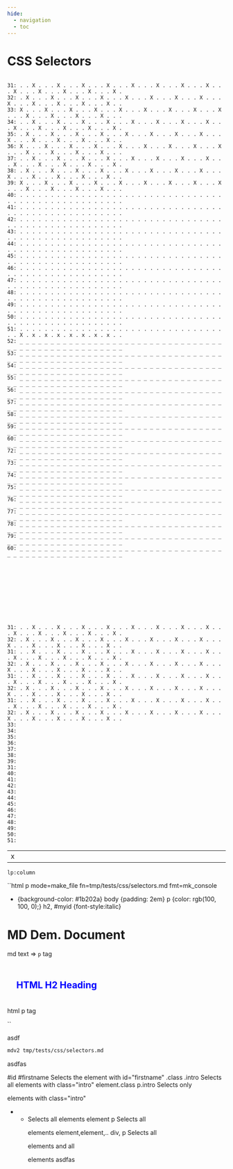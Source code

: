 ```yaml
---
hide:
  - navigation
  - toc
---
```


# CSS Selectors

```

31: . . X . . . X . . . X . . . X . . . X . . . X . . . X . . . X . . . X . . . X . . . X . . . X . . . X .
32: . X . . . X . . . X . . . X . . . X . . . X . . . X . . . X . . . X . . . X . . . X . . . X . . . X . .
33: X . . . X . . . X . . . X . . . X . . . X . . . X . . . X . . . X . . . X . . . X . . . X . . . X . . .
34: . . X . . . X . . . X . . . X . . . X . . . X . . . X . . . X . . . X . . . X . . . X . . . X . . . X .
35: . X . . . X . . . X . . . X . . . X . . . X . . . X . . . X . . . X . . . X . . . X . . . X . . . X . .
36: X . . . X . . . X . . . X . . . X . . . X . . . X . . . X . . . X . . . X . . . X . . . X . . . X . . .
37: . . X . . . X . . . X . . . X . . . X . . . X . . . X . . . X . . . X . . . X . . . X . . . X . . . X .
38: . X . . . X . . . X . . . X . . . X . . . X . . . X . . . X . . . X . . . X . . . X . . . X . . . X . .
39: X . . . X . . . X . . . X . . . X . . . X . . . X . . . X . . . X . . . X . . . X . . . X . . . X . . .
40: . . . . . . . . . . . . . . . . . . . . . . . . . . . . . . . . . . . . . . . . . . . . . . . . . . . .
41: . . . . . . . . . . . . . . . . . . . . . . . . . . . . . . . . . . . . . . . . . . . . . . . . . . . .
42: . . . . . . . . . . . . . . . . . . . . . . . . . . . . . . . . . . . . . . . . . . . . . . . . . . . .
43: . . . . . . . . . . . . . . . . . . . . . . . . . . . . . . . . . . . . . . . . . . . . . . . . . . . .
44: . . . . . . . . . . . . . . . . . . . . . . . . . . . . . . . . . . . . . . . . . . . . . . . . . . . .
45: . . . . . . . . . . . . . . . . . . . . . . . . . . . . . . . . . . . . . . . . . . . . . . . . . . . .
46: . . . . . . . . . . . . . . . . . . . . . . . . . . . . . . . . . . . . . . . . . . . . . . . . . . . .
47: . . . . . . . . . . . . . . . . . . . . . . . . . . . . . . . . . . . . . . . . . . . . . . . . . . . .
48: . . . . . . . . . . . . . . . . . . . . . . . . . . . . . . . . . . . . . . . . . . . . . . . . . . . .
49: . . . . . . . . . . . . . . . . . . . . . . . . . . . . . . . . . . . . . . . . . . . . . . . . . . . .
50: . . . . . . . . . . . . . . . . . . . . . . . . . . . . . . . . . . . . . . . . . . . . . . . . . . . .
51: . . . . . . . . . . . . . . . . . . . . . . . . . . . . . . . . . . . X . x . x . x . x . x . x . x . .
52: _ _ _ _ _ _ _ _ _ _ _ _ _ _ _ _ _ _ _ _ _ _ _ _ _ _ _ _ _ _ _ _ _ _ _ _ _ _ _ _ _ _ _ _ _ _ _ _ _ _ _ _
53: _ _ _ _ _ _ _ _ _ _ _ _ _ _ _ _ _ _ _ _ _ _ _ _ _ _ _ _ _ _ _ _ _ _ _ _ _ _ _ _ _ _ _ _ _ _ _ _ _ _ _ _
54: _ _ _ _ _ _ _ _ _ _ _ _ _ _ _ _ _ _ _ _ _ _ _ _ _ _ _ _ _ _ _ _ _ _ _ _ _ _ _ _ _ _ _ _ _ _ _ _ _ _ _ _
55: _ _ _ _ _ _ _ _ _ _ _ _ _ _ _ _ _ _ _ _ _ _ _ _ _ _ _ _ _ _ _ _ _ _ _ _ _ _ _ _ _ _ _ _ _ _ _ _ _ _ _ _
56: _ _ _ _ _ _ _ _ _ _ _ _ _ _ _ _ _ _ _ _ _ _ _ _ _ _ _ _ _ _ _ _ _ _ _ _ _ _ _ _ _ _ _ _ _ _ _ _ _ _ _ _
57: _ _ _ _ _ _ _ _ _ _ _ _ _ _ _ _ _ _ _ _ _ _ _ _ _ _ _ _ _ _ _ _ _ _ _ _ _ _ _ _ _ _ _ _ _ _ _ _ _ _ _ _
58: _ _ _ _ _ _ _ _ _ _ _ _ _ _ _ _ _ _ _ _ _ _ _ _ _ _ _ _ _ _ _ _ _ _ _ _ _ _ _ _ _ _ _ _ _ _ _ _ _ _ _ _
59: _ _ _ _ _ _ _ _ _ _ _ _ _ _ _ _ _ _ _ _ _ _ _ _ _ _ _ _ _ _ _ _ _ _ _ _ _ _ _ _ _ _ _ _ _ _ _ _ _ _ _ _
60: _ _ _ _ _ _ _ _ _ _ _ _ _ _ _ _ _ _ _ _ _ _ _ _ _ _ _ _ _ _ _ _ _ _ _ _ _ _ _ _ _ _ _ _ _ _ _ _ _ _ _ _
72: _ _ _ _ _ _ _ _ _ _ _ _ _ _ _ _ _ _ _ _ _ _ _ _ _ _ _ _ _ _ _ _ _ _ _ _ _ _ _ _ _ _ _ _ _ _ _ _ _ _ _ _
73: _ _ _ _ _ _ _ _ _ _ _ _ _ _ _ _ _ _ _ _ _ _ _ _ _ _ _ _ _ _ _ _ _ _ _ _ _ _ _ _ _ _ _ _ _ _ _ _ _ _ _ _
74: _ _ _ _ _ _ _ _ _ _ _ _ _ _ _ _ _ _ _ _ _ _ _ _ _ _ _ _ _ _ _ _ _ _ _ _ _ _ _ _ _ _ _ _ _ _ _ _ _ _ _ _
75: _ _ _ _ _ _ _ _ _ _ _ _ _ _ _ _ _ _ _ _ _ _ _ _ _ _ _ _ _ _ _ _ _ _ _ _ _ _ _ _ _ _ _ _ _ _ _ _ _ _ _ _
76: _ _ _ _ _ _ _ _ _ _ _ _ _ _ _ _ _ _ _ _ _ _ _ _ _ _ _ _ _ _ _ _ _ _ _ _ _ _ _ _ _ _ _ _ _ _ _ _ _ _ _ _
77: _ _ _ _ _ _ _ _ _ _ _ _ _ _ _ _ _ _ _ _ _ _ _ _ _ _ _ _ _ _ _ _ _ _ _ _ _ _ _ _ _ _ _ _ _ _ _ _ _ _ _ _
78: _ _ _ _ _ _ _ _ _ _ _ _ _ _ _ _ _ _ _ _ _ _ _ _ _ _ _ _ _ _ _ _ _ _ _ _ _ _ _ _ _ _ _ _ _ _ _ _ _ _ _ _
79: _ _ _ _ _ _ _ _ _ _ _ _ _ _ _ _ _ _ _ _ _ _ _ _ _ _ _ _ _ _ _ _ _ _ _ _ _ _ _ _ _ _ _ _ _ _ _ _ _ _ _ _
60: _ _ _ _ _ _ _ _ _ _ _ _ _ _ _ _ _ _ _ _ _ _ _ _ _ _ _ _ _ _ _ _ _ _ _ _ _ _ _ _ _ _ _ _ _ _ _ _ _ _ _ _











31: . . X . . . X . . . X . . . X . . . X . . . X . . . X . . . X . . . X . . . X . . . X . . . X . . . X .
32: . X . . . X . . . X . . . X . . . X . . . X . . . X . . . X . . . X . . . X . . . X . . . X . . . X . .
31: . . X . . . X . . . X . . . X . . . X . . . X . . . X . . . X . . . X . . . X . . . X . . . X . . . X .
32: . X . . . X . . . X . . . X . . . X . . . X . . . X . . . X . . . X . . . X . . . X . . . X . . . X . .
31: . . X . . . X . . . X . . . X . . . X . . . X . . . X . . . X . . . X . . . X . . . X . . . X . . . X .
32: . X . . . X . . . X . . . X . . . X . . . X . . . X . . . X . . . X . . . X . . . X . . . X . . . X . .
31: . . X . . . X . . . X . . . X . . . X . . . X . . . X . . . X . . . X . . . X . . . X . . . X . . . X .
32: . X . . . X . . . X . . . X . . . X . . . X . . . X . . . X . . . X . . . X . . . X . . . X . . . X . .
33: 
34: 
35: 
36: 
37: 
38: 
39: 
31: 
40: 
41: 
42: 
43: 
44: 
45: 
46: 
47: 
48: 
49: 
50: 
51: 
```

|   |   |   |   |   |   |   |   |   |   |   |   |   |   |   |   |   |   |   |   |   |   |   |   |   |   |   |   |   |   |   |   |   |   |   |   |   |   |   |   |   |   |   |   |   |   |   |   |   |   |    
|---|---|---|---|---|---|---|---|---|---|---|---|---|---|---|---|---|---|---|---|---|---|---|---|---|---|---|---|---|---|---|---|---|---|---|---|---|---|---|---|---|---|---|---|---|---|---|---|---|---|    
| x |   |   |   |   |   |   |   |   |   |   |   |   |   |   |   |   |   |   |   |   |   |   |   |   |   |   |   |   |   |   |   |   |   |   |   |   |   |   |   |   |   |   |   |   |   |   |   |   | a |    


`lp:column`

``html p mode=make_file fn=tmp/tests/css/selectors.md fmt=mk_console
<tyle>
* {background-color: #1b202a}
body {padding: 2em}
p {color: rgb(100, 100, 0);}
h2, #myid {font-style:italic}
</tyle>


# MD Dem. Document

md text => `p` tag

<h2 id="h2" style='color: blue; padding:1em'>HTML H2 Heading</h2>
<p id="myid">html p tag</p>

``

asdf

```bash p fmt=xt_flat
mdv2 tmp/tests/css/selectors.md

```

asdfas

#id	#firstname	Selects the element with id="firstname"
.class	.intro	Selects all elements with class="intro"
element.class	p.intro	Selects only <p> elements with class="intro"
*	*	Selects all elements
element	p	Selects all <p> elements
element,element,..	div, p	Selects all <div> elements and all <p> elements
asdfas


